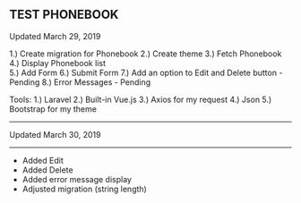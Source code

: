 
## TEST PHONEBOOK 

Updated March 29, 2019


1.) Create migration for Phonebook 
2.) Create theme 
3.) Fetch Phonebook 
4.) Display Phonebook list  
5.) Add Form 
6.) Submit Form 
7.) Add an option to Edit and Delete button - Pending
8.) Error Messages - Pending 

Tools:
1.) Laravel 
2.) Built-in Vue.js 
3.) Axios for my request 
4.) Json
5.) Bootstrap for my theme


----------

Updated March 30, 2019

----------

- Added Edit 
- Added Delete 
- Added error message display 
- Adjusted migration (string length)